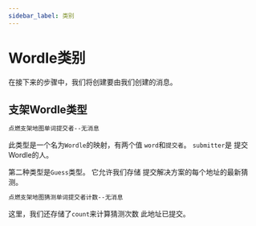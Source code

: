 ```yaml
---
sidebar_label: 类别
---
```


# Wordle类别

在接下来的步骤中，我们将创建要由我们创建的消息。

## 支架Wordle类型

```sh
点燃支架地图单词提交者--无消息
```

此类型是一个名为`Wordle`的映射，有两个值 `word`和`提交者`。 ` submitter `是 提交Wordle的人。

第二种类型是`Guess`类型。 它允许我们存储 提交解决方案的每个地址的最新猜测。

```sh
点燃支架地图猜测单词提交者计数--无消息
```

这里，我们还存储了`count`来计算猜测次数 此地址已提交。
